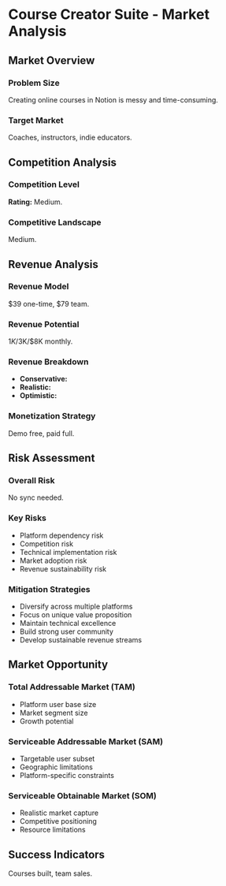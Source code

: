 # Course Creator Suite - Market Analysis

## Market Overview

### Problem Size
Creating online courses in Notion is messy and time-consuming.

### Target Market
Coaches, instructors, indie educators.

## Competition Analysis

### Competition Level
**Rating:** Medium.

### Competitive Landscape
Medium.

## Revenue Analysis

### Revenue Model
$39 one-time, $79 team.

### Revenue Potential
$1K/$3K/$8K monthly.

### Revenue Breakdown
- **Conservative:** 
- **Realistic:** 
- **Optimistic:** 

### Monetization Strategy
Demo free, paid full.

## Risk Assessment

### Overall Risk
No sync needed.

### Key Risks
- Platform dependency risk
- Competition risk
- Technical implementation risk
- Market adoption risk
- Revenue sustainability risk

### Mitigation Strategies
- Diversify across multiple platforms
- Focus on unique value proposition
- Maintain technical excellence
- Build strong user community
- Develop sustainable revenue streams

## Market Opportunity

### Total Addressable Market (TAM)
- Platform user base size
- Market segment size
- Growth potential

### Serviceable Addressable Market (SAM)
- Targetable user subset
- Geographic limitations
- Platform-specific constraints

### Serviceable Obtainable Market (SOM)
- Realistic market capture
- Competitive positioning
- Resource limitations

## Success Indicators
Courses built, team sales.
